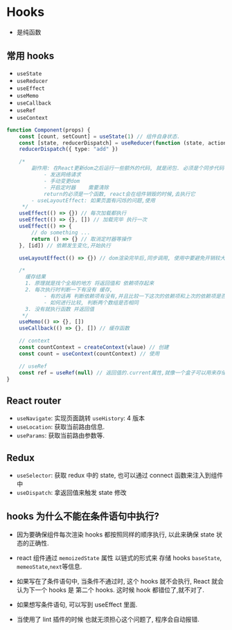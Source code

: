 # Hooks

-   是纯函数

## 常用 hooks

-   `useState`
-   `useReducer`
-   `useEffect`
-   `useMemo`
-   `useCallback`
-   `useRef`
-   `useContext`

```ts
function Component(props) {
    const [count, setCount] = useState(1) // 组件自身状态.
    const [state, reducerDispatch] = useReducer(function (state, action) {}, initState) // 管理比较复杂的数据类型.
    reducerDispatch({ type: "add" })

    /* 
        副作用: 在React更新dom之后运行一些额外的代码, 就是闭包. 必须是个同步代码.
            - 发送网络请求
            - 手动变更dom
            - 开启定时器    需要清除
            return的必须是一个函数, react会在组件销毁的时候,去执行它
        - useLayoutEffect: 如果页面有闪烁的问题,使用
     */
    useEffect(() => {}) // 每次加载都执行
    useEffect(() => {}, []) // 加载完毕 执行一次
    useEffect(() => {
        // do something ...
        return () => {} // 取消定时器等操作
    }, [id]) // 依赖发生变化,开始执行

    useLayoutEffect(() => {}) // dom渲染完毕后,同步调用, 使用中要避免开销较大的操作

    /*
      缓存结果
      1. 原理就是找个全局的地方 将返回值和 依赖项存起来
      2. 每次执行时判断一下有没有 缓存,
            - 有的话再 判断依赖项有没有,并且比较一下这次的依赖项和上次的依赖项是否相同,相同则直接return 缓存值.
            - 如何进行比较, 判断两个数组是否相同
      3. 没有就执行函数 并返回值
     */
    useMemo(() => {}, [])
    useCallback(() => {}, []) // 缓存函数

    // context
    const countContext = createContext(vlaue) // 创建
    const count = useContext(countContext) // 使用

    // useRef
    const ref = useRef(null) // 返回值的.current属性,就像一个盒子可以用来存储任何值,且这个值的变化不会引起dom重新渲染.比如获取组件实例.
}
```

## React router

-   `useNavigate`: 实现页面跳转 `useHistory`: 4 版本
-   `useLocation`: 获取当前路由信息.
-   `useParams`: 获取当前路由参数等.

## Redux

-   `useSelector`: 获取 redux 中的 state, 也可以通过 connect 函数来注入到组件中
-   `useDispatch`: 拿返回值来触发 state 修改

## hooks 为什么不能在条件语句中执行?

-   因为要确保组件每次渲染 hooks 都按照同样的顺序执行, 以此来确保 state 状态的正确性.
-   react 组件通过 `memoizedState` 属性 以链式的形式来 存储 hooks `baseState`, `memeoState`,`next`等信息.

-   如果写在了条件语句中, 当条件不通过时, 这个 hooks 就不会执行, React 就会认为下一个 hooks 是 第二个 hooks. 这时候 hook 都错位了,就不对了.

-   如果想写条件语句, 可以写到 useEffect 里面.
-   当使用了 lint 插件的时候 也就无须担心这个问题了, 程序会自动报错.

